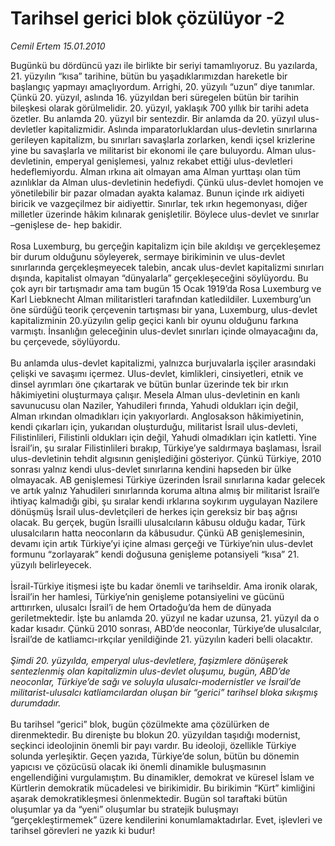 # Tarihsel gerici blok çözülüyor -2

*Cemil Ertem 15.01.2010*

<div class="yazi">Bugünkü bu dördüncü yazı ile birlikte bir seriyi tamamlıyoruz. Bu yazılarda, 21. yüzyılın “kısa” tarihine, bütün bu yaşadıklarımızdan hareketle bir başlangıç yapmayı amaçlıyordum. Arrighi, 20. yüzyılı “uzun” diye tanımlar. Çünkü 20. yüzyıl, aslında 16. yüzyıldan beri süregelen bütün bir tarihin bileşkesi olarak görülmelidir. 20. yüzyıl, yaklaşık 700 yıllık bir tarihi adeta özetler. Bu anlamda 20. yüzyıl bir sentezdir. Bir anlamda da 20. yüzyıl ulus-devletler kapitalizmidir. Aslında imparatorluklardan ulus-devletin sınırlarına gerileyen kapitalizm, bu sınırları savaşlarla zorlarken, kendi içsel krizlerine yine bu savaşlarla ve militarist bir ekonomi ile çare buluyordu. Alman ulus-devletinin, emperyal genişlemesi, yalnız rekabet ettiği ulus-devletleri hedeflemiyordu. Alman ırkına ait olmayan ama Alman yurttaşı olan tüm azınlıklar da Alman ulus-devletinin hedefiydi. Çünkü ulus-devlet homojen ve yönetilebilir bir pazar olmadan ayakta kalamaz. Bunun içinde ırk aidiyeti biricik ve vazgeçilmez bir aidiyettir. Sınırlar, tek ırkın hegemonyası, diğer milletler üzerinde hâkim kılınarak genişletilir. Böylece ulus-devlet ve sınırlar –genişlese de- hep bakidir. <br/><br/>Rosa Luxemburg, bu gerçeğin kapitalizm için bile akıldışı ve gerçekleşemez bir durum olduğunu söyleyerek, sermaye birikiminin ve ulus-devlet sınırlarında gerçekleşmeyecek talebin, ancak ulus-devlet kapitalizmi sınırları dışında, kapitalist olmayan “dünyalarla” gerçekleşeceğini söylüyordu. Bu çok ayrı bir tartışmadır ama tam bugün 15 Ocak 1919’da Rosa Luxemburg ve Karl Liebknecht Alman militaristleri tarafından katledildiler. Luxemburg’un öne sürdüğü teorik çerçevenin tartışması bir yana, Luxemburg, ulus-devlet kapitalizminin 20.yüzyılın gelip geçici kanlı bir oyunu olduğunu farkına varmıştı. İnsanlığın geleceğinin ulus-devlet sınırları içinde olmayacağını da, bu çerçevede, söylüyordu. <br/><br/>Bu anlamda ulus-devlet kapitalizmi, yalnızca burjuvalarla işçiler arasındaki çelişki ve savaşımı içermez. Ulus-devlet, kimlikleri, cinsiyetleri, etnik ve dinsel ayrımları öne çıkartarak ve bütün bunlar üzerinde tek bir ırkın hâkimiyetini oluşturmaya çalışır. Mesela Alman ulus-devletinin en kanlı savunucusu olan Naziler, Yahudileri fırında, Yahudi oldukları için değil, Alman ırkından olmadıkları için yakıyorlardı. Anglosakson hâkimiyetinin, kendi çıkarları için, yukarıdan oluşturduğu, militarist İsrail ulus-devleti, Filistinlileri, Filistinli oldukları için değil, Yahudi olmadıkları için katletti. Yine İsrail’in, şu sıralar Filistinlileri bırakıp, Türkiye’ye saldırmaya başlaması, İsrail ulus-devletinin tehdit algısının genişlediğini gösteriyor. Çünkü Türkiye, 2010 sonrası yalnız kendi ulus-devlet sınırlarına kendini hapseden bir ülke olmayacak. AB genişlemesi Türkiye üzerinden İsrail sınırlarına kadar gelecek ve artık yalnız Yahudileri sınırlarında koruma altına almış bir militarist İsrail’e ihtiyaç kalmadığı gibi, şu sıralar kendi ırklarına soykırım uygulayan Nazilere dönüşmüş İsrail ulus-devletçileri de herkes için gereksiz bir baş ağrısı olacak. Bu gerçek, bugün İsrailli ulusalcıların kâbusu olduğu kadar, Türk ulusalcıların hatta neoconların da kâbusudur. Çünkü AB genişlemesinin, devamı için artık Türkiye’yi içine alması gerçeği ve Türkiye’nin ulus-devlet formunu “zorlayarak” kendi doğusuna genişleme potansiyeli “kısa” 21. yüzyılı belirleyecek. <br/><br/>İsrail-Türkiye itişmesi işte bu kadar önemli ve tarihseldir. Ama ironik olarak, İsrail’in her hamlesi, Türkiye’nin genişleme potansiyelini ve gücünü arttırırken, ulusalcı İsrail’i de hem Ortadoğu’da hem de dünyada geriletmektedir. İşte bu anlamda 20. yüzyıl ne kadar uzunsa, 21. yüzyıl da o kadar kısadır. Çünkü 2010 sonrası, ABD’de neoconlar, Türkiye’de ulusalcılar, İsrail’de de katliamcı-ırkçılar yenildiğinde 21. yüzyılın kaderi belli olacaktır. <i><br/><br/>Şimdi 20. yüzyılda, emperyal ulus-devletlere, faşizmlere dönüşerek sentezlenmiş olan kapitalizmin ulus-devlet oluşumu, bugün, ABD’de neoconlar, Türkiye’de sağı ve soluyla ulusalcı-modernistler ve İsrail’de militarist-ulusalcı katliamcılardan oluşan bir “gerici” tarihsel bloka sıkışmış durumdadır. </i><br/><br/>Bu tarihsel “gerici” blok, bugün çözülmekte ama çözülürken de direnmektedir. Bu direnişte bu blokun 20. yüzyıldan taşıdığı modernist, seçkinci ideolojinin önemli bir payı vardır. Bu ideoloji, özellikle Türkiye solunda yerleşiktir. Geçen yazıda, Türkiye’de solun, bütün bu dönemin yapıcısı ve çözücüsü olacak iki önemli dinamikle buluşmasının engellendiğini vurgulamıştım. Bu dinamikler, demokrat ve küresel İslam ve Kürtlerin demokratik mücadelesi ve birikimidir. Bu birikimin “Kürt” kimliğini aşarak demokratikleşmesi önlenmektedir. Bugün sol taraftaki bütün oluşumlar ya da “yeni” oluşumlar bu stratejik buluşmayı “gerçekleştirmemek” üzere kendilerini konumlamaktadırlar. Evet, işlevleri ve tarihsel görevleri ne yazık ki budur!</div>

